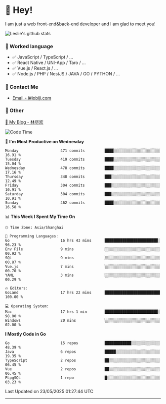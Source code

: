 # 👋 Hey!

I am just a web front-end&back-end developer and I am glad to meet you!

![Leslie's github stats](https://github-readme-stats.vercel.app/api?username=unsafe-ptr&&show_icons=true&&title_color=1abc9c&&icon_color=1abc9c)


### 📝 Worked language

- ✅ JavaScript / TypeScript / ...
- ✅ React Native / UNI-App / Taro / ...
- ✅ Vue.js / React.js / ...
- ✅ Node.js / PHP / NestJS / JAVA / GO / PYTHON / ...

### 📮 Contact Me

- [Email - i#iobiji.com](mailto:i@iobiji.com)


### 🤪 Other

[📌 My Blog - 林尽欢](https://iobiji.com)

<!--START_SECTION:waka-->
![Code Time](http://img.shields.io/badge/Code%20Time-1%2C742%20hrs%206%20mins-blue)

📅 **I'm Most Productive on Wednesday** 

```text
Monday                   471 commits         ████░░░░░░░░░░░░░░░░░░░░░   16.91 % 
Tuesday                  419 commits         ████░░░░░░░░░░░░░░░░░░░░░   15.04 % 
Wednesday                478 commits         ████░░░░░░░░░░░░░░░░░░░░░   17.16 % 
Thursday                 348 commits         ███░░░░░░░░░░░░░░░░░░░░░░   12.49 % 
Friday                   304 commits         ███░░░░░░░░░░░░░░░░░░░░░░   10.91 % 
Saturday                 304 commits         ███░░░░░░░░░░░░░░░░░░░░░░   10.91 % 
Sunday                   462 commits         ████░░░░░░░░░░░░░░░░░░░░░   16.58 % 
```


📊 **This Week I Spent My Time On** 

```text
🕑︎ Time Zone: Asia/Shanghai

💬 Programming Languages: 
Go                       16 hrs 43 mins      ████████████████████████░   96.23 % 
Env File                 9 mins              ░░░░░░░░░░░░░░░░░░░░░░░░░   00.92 % 
SQL                      9 mins              ░░░░░░░░░░░░░░░░░░░░░░░░░   00.87 % 
Vue.js                   7 mins              ░░░░░░░░░░░░░░░░░░░░░░░░░   00.70 % 
YAML                     3 mins              ░░░░░░░░░░░░░░░░░░░░░░░░░   00.29 % 

🔥 Editors: 
GoLand                   17 hrs 22 mins      █████████████████████████   100.00 % 

💻 Operating System: 
Mac                      17 hrs 1 min        ████████████████████████░   98.00 % 
Windows                  20 mins             ░░░░░░░░░░░░░░░░░░░░░░░░░   02.00 % 
```

**I Mostly Code in Go** 

```text
Go                       15 repos            ████████████░░░░░░░░░░░░░   48.39 % 
Java                     6 repos             █████░░░░░░░░░░░░░░░░░░░░   19.35 % 
TypeScript               2 repos             ██░░░░░░░░░░░░░░░░░░░░░░░   06.45 % 
Vue                      2 repos             ██░░░░░░░░░░░░░░░░░░░░░░░   06.45 % 
PLpgSQL                  1 repo              █░░░░░░░░░░░░░░░░░░░░░░░░   03.23 % 
```




 Last Updated on 23/05/2025 01:27:44 UTC
<!--END_SECTION:waka-->
---
